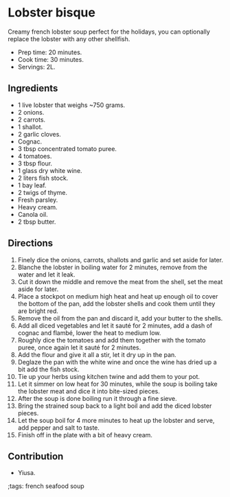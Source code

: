 # Lobster bisque

Creamy french lobster soup perfect for the holidays, you can optionally replace
the lobster with any other shellfish.

- Prep time: 20 minutes.
- Cook time: 30 minutes.
- Servings: 2L.

## Ingredients

- 1 live lobster that weighs ~750 grams.
- 2 onions.
- 2 carrots.
- 1 shallot.
- 2 garlic cloves.
- Cognac.
- 3 tbsp concentrated tomato puree.
- 4 tomatoes.
- 3 tbsp flour.
- 1 glass dry white wine.
- 2 liters fish stock.
- 1 bay leaf.
- 2 twigs of thyme.
- Fresh parsley.
- Heavy cream.
- Canola oil.
- 2 tbsp butter.

## Directions

1. Finely dice the onions, carrots, shallots and garlic and set aside for later.
2. Blanche the lobster in boiling water for 2 minutes, remove from the water and
   let it leak.
3. Cut it down the middle and remove the meat from the shell, set the meat aside
   for later.
4. Place a stockpot on medium high heat and heat up enough oil to cover the
   bottom of the pan, add the lobster shells and cook them until they are bright
   red.
5. Remove the oil from the pan and discard it, add your butter to the shells.
6. Add all diced vegetables and let it sauté for 2 minutes, add a dash of cognac
   and flambé, lower the heat to medium low.
7. Roughly dice the tomatoes and add them together with the tomato puree, once
   again let it sauté for 2 minutes.
8. Add the flour and give it all a stir, let it dry up in the pan.
9. Deglaze the pan with the white wine and once the wine has dried up a bit add
   the fish stock.
10. Tie up your herbs using kitchen twine and add them to your pot.
11. Let it simmer on low heat for 30 minutes, while the soup is boiling take the
    lobster meat and dice it into bite-sized pieces.
12. After the soup is done boiling run it through a fine sieve.
13. Bring the strained soup back to a light boil and add the diced lobster
    pieces.
14. Let the soup boil for 4 more minutes to heat up the lobster and serve, add
    pepper and salt to taste.
15. Finish off in the plate with a bit of heavy cream.

## Contribution

- Yiusa.

;tags: french seafood soup
